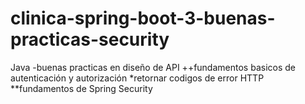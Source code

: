 # clinica-spring-boot-3-buenas-practicas-security

Java
-buenas practicas en diseño de API
++fundamentos basicos de autenticación y autorización
*retornar codigos de error HTTP
**fundamentos de Spring Security
